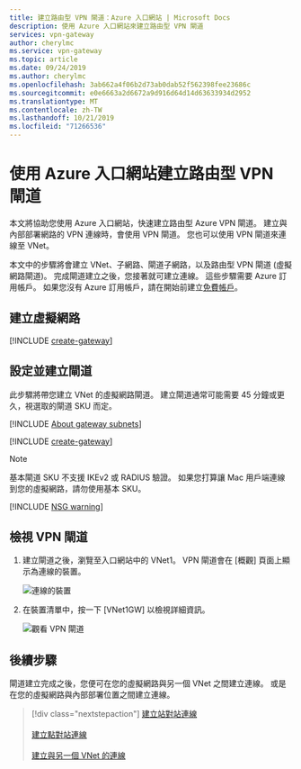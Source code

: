 ```yaml
---
title: 建立路由型 VPN 閘道：Azure 入口網站 | Microsoft Docs
description: 使用 Azure 入口網站來建立路由型 VPN 閘道
services: vpn-gateway
author: cherylmc
ms.service: vpn-gateway
ms.topic: article
ms.date: 09/24/2019
ms.author: cherylmc
ms.openlocfilehash: 3ab662a4f06b2d73ab0dab52f562398fee23686c
ms.sourcegitcommit: e0e6663a2d6672a9d916d64d14d63633934d2952
ms.translationtype: MT
ms.contentlocale: zh-TW
ms.lasthandoff: 10/21/2019
ms.locfileid: "71266536"
---
```

# <a name="create-a-route-based-vpn-gateway-using-the-azure-portal"></a>使用 Azure 入口網站建立路由型 VPN 閘道

本文將協助您使用 Azure 入口網站，快速建立路由型 Azure VPN 閘道。  建立與內部部署網路的 VPN 連線時，會使用 VPN 閘道。 您也可以使用 VPN 閘道來連線至 VNet。 

本文中的步驟將會建立 VNet、子網路、閘道子網路，以及路由型 VPN 閘道 (虛擬網路閘道)。 完成閘道建立之後，您接著就可建立連線。 這些步驟需要 Azure 訂用帳戶。 如果您沒有 Azure 訂用帳戶，請在開始前建立[免費帳戶](https://azure.microsoft.com/free/?WT.mc_id=A261C142F)。

## <a name="vnet"></a>建立虛擬網路

[!INCLUDE [create-gateway](../../includes/vpn-gateway-create-virtual-network-portal-include.md)]

## <a name="gwvalues"></a>設定並建立閘道

此步驟將帶您建立 VNet 的虛擬網路閘道。 建立閘道通常可能需要 45 分鐘或更久，視選取的閘道 SKU 而定。

[!INCLUDE [About gateway subnets](../../includes/vpn-gateway-about-gwsubnet-portal-include.md)]

[!INCLUDE [create-gateway](../../includes/vpn-gateway-add-gw-p2s-rm-portal-include.md)]

>[!NOTE]
>基本閘道 SKU 不支援 IKEv2 或 RADIUS 驗證。 如果您打算讓 Mac 用戶端連線到您的虛擬網路，請勿使用基本 SKU。

[!INCLUDE [NSG warning](../../includes/vpn-gateway-no-nsg-include.md)]

## <a name="viewgw"></a>檢視 VPN 閘道

1. 建立閘道之後，瀏覽至入口網站中的 VNet1。 VPN 閘道會在 [概觀] 頁面上顯示為連線的裝置。

   ![連線的裝置](./media/create-routebased-vpn-gateway-portal/view-connected-devices.png "連接的裝置")

2. 在裝置清單中，按一下 [VNet1GW] 以檢視詳細資訊。

   ![觀看 VPN 閘道](./media/create-routebased-vpn-gateway-portal/view-gateway.png "觀看 VPN 閘道")

## <a name="next-steps"></a>後續步驟

閘道建立完成之後，您便可在您的虛擬網路與另一個 VNet 之間建立連線。 或是在您的虛擬網路與內部部署位置之間建立連線。

> [!div class="nextstepaction"]
> [建立站對站連線](vpn-gateway-howto-site-to-site-resource-manager-portal.md)<br><br>
> [建立點對站連線](vpn-gateway-howto-point-to-site-resource-manager-portal.md)<br><br>
> [建立與另一個 VNet 的連線](vpn-gateway-howto-vnet-vnet-resource-manager-portal.md)
